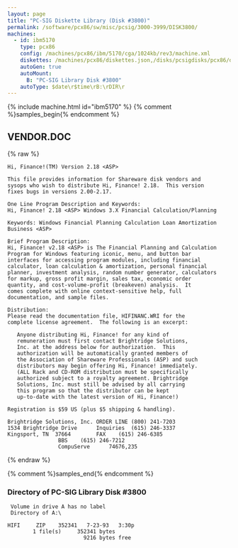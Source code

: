 ```yaml
---
layout: page
title: "PC-SIG Diskette Library (Disk #3800)"
permalink: /software/pcx86/sw/misc/pcsig/3000-3999/DISK3800/
machines:
  - id: ibm5170
    type: pcx86
    config: /machines/pcx86/ibm/5170/cga/1024kb/rev3/machine.xml
    diskettes: /machines/pcx86/diskettes.json,/disks/pcsigdisks/pcx86/diskettes.json
    autoGen: true
    autoMount:
      B: "PC-SIG Library Disk #3800"
    autoType: $date\r$time\rB:\rDIR\r
---
```


{% include machine.html id="ibm5170" %}
{% comment %}samples_begin{% endcomment %}

## VENDOR.DOC

{% raw %}
```
Hi, Finance!(TM) Version 2.18 <ASP>

This file provides information for Shareware disk vendors and
sysops who wish to distribute Hi, Finance! 2.18.  This version
fixes bugs in versions 2.00-2.17. 

One Line Program Description and Keywords:
Hi, Finance! 2.18 <ASP> Windows 3.X Financial Calculation/Planning

Keywords: Windows Financial Planning Calculation Loan Amortization 
Business <ASP>

Brief Program Description:
Hi, Finance! v2.18 <ASP> is The Financial Planning and Calculation
Program for Windows featuring iconic, menu, and button bar 
interfaces for accessing program modules, including financial 
calculator, loan calculation & amortization, personal financial 
planner, investment analysis, random number generator, calculators 
for markup, gross profit margin, sales tax, economic order 
quantity, and cost-volume-profit (breakeven) analysis.  It 
comes complete with online context-sensitive help, full 
documentation, and sample files.

Distribution:
Please read the documentation file, HIFINANC.WRI for the 
complete license agreement.  The following is an excerpt:

   Anyone distributing Hi, Finance! for any kind of 
   remuneration must first contact Brightridge Solutions, 
   Inc. at the address below for authorization.  This 
   authorization will be automatically granted members of 
   the Association of Shareware Professionals (ASP) and such 
   distributors may begin offering Hi, Finance! immediately. 
   (ALL Rack and CD-ROM distribution must be specifically 
   authorized subject to a royalty agreement. Brightridge 
   Solutions, Inc. must still be advised by all carrying
   this program so that the distributor can be kept 
   up-to-date with the latest version of Hi, Finance!)

Registration is $59 US (plus $5 shipping & handling).  

Brightridge Solutions, Inc.	ORDER LINE (800) 241-7203	
1534 Brightridge Drive		Inquiries  (615) 246-3337
Kingsport, TN  37664		FAX	   (615) 246-6385
				BBS	   (615) 246-7212
				CompuServe      74676,235
```
{% endraw %}

{% comment %}samples_end{% endcomment %}

### Directory of PC-SIG Library Disk #3800

     Volume in drive A has no label
     Directory of A:\

    HIFI     ZIP    352341   7-23-93   3:30p
            1 file(s)     352341 bytes
                            9216 bytes free
